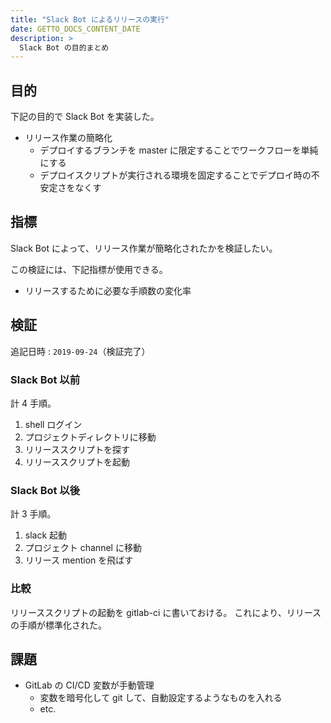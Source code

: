 ```yaml
---
title: "Slack Bot によるリリースの実行"
date: GETTO_DOCS_CONTENT_DATE
description: >
  Slack Bot の目的まとめ
---
```


## 目的

下記の目的で Slack Bot を実装した。

- リリース作業の簡略化
  - デプロイするブランチを master に限定することでワークフローを単純にする
  - デプロイスクリプトが実行される環境を固定することでデプロイ時の不安定さをなくす


## 指標

Slack Bot によって、リリース作業が簡略化されたかを検証したい。

この検証には、下記指標が使用できる。

- リリースするために必要な手順数の変化率


## 検証

追記日時 : `2019-09-24`（検証完了）

### Slack Bot 以前

計 4 手順。

1. shell ログイン
1. プロジェクトディレクトリに移動
1. リリーススクリプトを探す
1. リリーススクリプトを起動


### Slack Bot 以後

計 3 手順。

1. slack 起動
1. プロジェクト channel に移動
1. リリース mention を飛ばす


### 比較

リリーススクリプトの起動を gitlab-ci に書いておける。
これにより、リリースの手順が標準化された。


## 課題

- GitLab の CI/CD 変数が手動管理
  - 変数を暗号化して git して、自動設定するようなものを入れる
  - etc.
